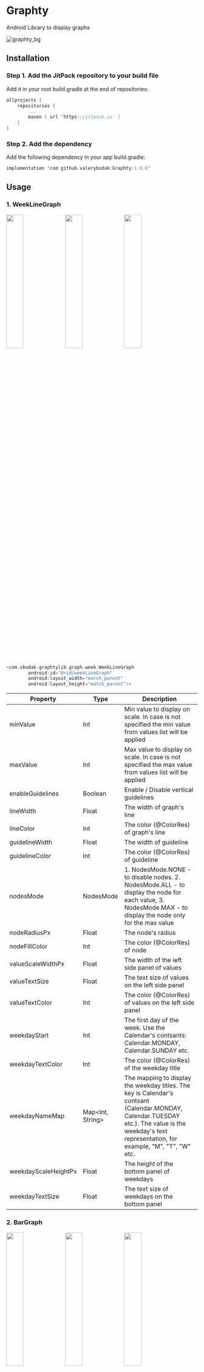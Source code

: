 # Graphty
Android Library to display graphs

![graphty_bg](https://github.com/valerybodak/graphty/assets/26433088/0cba9c28-8f4b-4a66-beaf-dec1044d93da)


## Installation
### Step 1. Add the JitPack repository to your build file 
Add it in your root build.gradle at the end of repositories:
```Kotlin
allprojects {
    repositories {
        ...
        maven { url 'https://jitpack.io' }
    }
}
```

### Step 2. Add the dependency
Add the following dependency in your app build.gradle:
```Kotlin
implementation 'com.github.valerybodak:Graphty:1.0.0'
```

## Usage

### 1. WeekLineGraph

<img src="https://github.com/valerybodak/graphty/assets/26433088/1b4f0d2b-f4d8-4367-b36a-f910f941d96f" width="30%"></img> <img src="https://github.com/valerybodak/graphty/assets/26433088/f94abd1a-09da-4d3d-90b7-f56c759c1dd2" width="30%"></img> <img src="https://github.com/valerybodak/graphty/assets/26433088/54cad739-db10-4300-85f4-647f2d2e1430" width="30%"></img>

```Kotlin
<com.vbodak.graphtylib.graph.week.WeekLineGraph
        android:id="@+id/weekLineGraph"
        android:layout_width="match_parent"
        android:layout_height="match_parent"/>
```
Property | Type | Description 
--- | --- | --- 
minValue | Int | Min value to display on scale. In case is not specified the min value from values list will be applied
maxValue | Int | Max value to display on scale. In case is not specified the max value from values list will be applied
enableGuidelines | Boolean | Enable / Disable vertical guidelines
lineWidth | Float | The width of graph's line
lineColor | Int | The color (@ColorRes) of graph's line
guidelineWidth | Float | The width of guideline
guidelineColor | Int | The color (@ColorRes) of guideline
nodesMode | NodesMode | 1. NodesMode.NONE - to disable nodes. 2. NodesMode.ALL - to display the node for each value, 3. NodesMode.MAX - to display the node only for the max value
nodeRadiusPx | Float | The node's radius
nodeFillColor | Int | The color (@ColorRes) of node
valueScaleWidthPx | Float | The width of the left side panel of values
valueTextSize | Float | The text size of values on the left side panel
valueTextColor | Int | The color (@ColorRes) of values on the left side panel
weekdayStart | Int | The first day of the week. Use the Calendar's contsants: Calendar.MONDAY, Calendar.SUNDAY etc.
weekdayTextColor | Int | The color (@ColorRes) of the weekday title
weekdayNameMap | Map<Int, String> | The mapping to display the weekday titles. The key is Calendar's contsant (Calendar.MONDAY, Calendar.TUESDAY etc.). The value is the weekday's text representation, for example, "M", "T", "W" etc.
weekdayScaleHeightPx | Float | The height of the bottom panel of weekdays
weekdayTextSize | Float | The text size of weekdays on the bottom panel  

### 2. BarGraph

<img src="https://github.com/valerybodak/graphty/assets/26433088/76c4385b-2f11-460a-87e3-1a61694a85fe" width="30%"></img> <img src="https://github.com/valerybodak/graphty/assets/26433088/4a20d02f-d48f-4bbb-809c-053d7a26b64b" width="30%"></img>
<img src="https://github.com/valerybodak/graphty/assets/26433088/6ea85add-61cb-46a8-85d7-e3107d8cba90" width="30%"></img>

#### 2.1 Put BarGraph to your xml layout

```Kotlin
<com.vbodak.graphtylib.graph.bar.BarGraph
    android:id="@+id/barGraph"
    android:layout_width="match_parent"
    android:layout_height="match_parent"/>
```

#### 2.2 Setup BarGraph and display it

```Kotlin
val params = BarGraphParams()
    params.minValue = 5
    params.maxValue = 100
    params.valueScaleWidthPx = 82F
    params.titleTextSize = 30F
    params.barColors = listOf(R.color.cyan, R.color.pink, R.color.yellow_2)
    params.barCornerRadiusPx = 6F

binding.barGraph.setup(
    params = params
)

...

binding.barGraph.draw(
    bars = listOf(
        Bar(title = "12/10", values = listOf(80, 10, 98)),
        Bar(title = "13/10", values = listOf(65, 87, 76)),
        Bar(title = "14/10", values = listOf(69, 32, 15)),
        Bar(title = "15/10", values = listOf(46, 15, 23)),
        Bar(title = "16/10", values = listOf(96, 87, 78)),
        Bar(title = "17/10", values = listOf(78, 76, 54)),
        Bar(title = "18/10", values = listOf(70, 60, 43))
    )
)
```

#### 2.3 Params
Property | Type | Description 
--- | --- | --- 
minValue | Int | Min value to display on scale. In case is not specified the min value from values list will be applied
maxValue | Int | Max value to display on scale. In case is not specified the max value from values list will be applied
valueScaleWidthPx | Float | The width of the left side panel of values
valueTextSize | Float | The text size of values on the left side panel
valueTextColor | Int | The color (@ColorRes) of values on the left side panel
titleScaleHeightPx | Float | The height of the bottom panel of titles
titleTextSize | Float | The text size of titles on the bottom panel
titleTextColor | Int | The color (@ColorRes) of titles on the bottom panel



